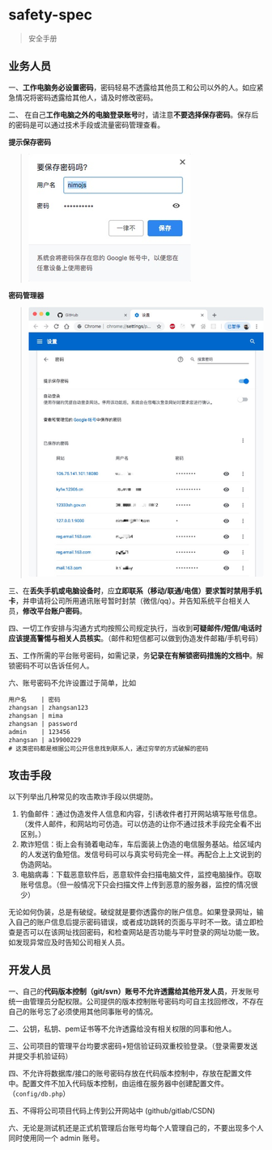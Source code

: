 # safety-spec

> 安全手册

## 业务人员

一、**工作电脑务必设置密码**，密码轻易不透露给其他员工和公司以外的人。如应紧急情况将密码透露给其他人，请及时修改密码。

二、 在自己**工作电脑之外的电脑登录账号**时，请注意**不要选择保存密码**。保存后的密码是可以通过技术手段或流量密码管理查看。

**提示保存密码**

> ![safe password alert](./meida/safe-password-alert.png)

**密码管理器**
> ![chrome password](./meida/chrome-password.png)

三、在**丢失手机或电脑设备时**，应**立即联系（移动/联通/电信）要求暂时禁用手机卡**，并申请将公司所用通讯账号暂时封禁（微信/qq）。并告知系统平台相关人员，**修改平台账户密码**。

四、一切工作安排与沟通方式均按照公司规定执行，当收到**可疑邮件/短信/电话时应该提高警惕与相关人员核实**。（邮件和短信都可以做到伪造发件邮箱/手机号码）

五、工作所需的平台账号密码，如需记录，务**记录在有解锁密码措施的文档中**。解锁密码不可以告诉任何人。

六、账号密码不允许设置过于简单，比如

```shell
用户名    | 密码
zhangsan | zhangsan123
zhangsan | mima
zhangsan | password
admin    | 123456
zhangsan | a19900229
# 这类密码都是根据公司公开信息找到联系人，通过穷举的方式破解的密码
```

## 攻击手段

以下列举出几种常见的攻击欺诈手段以供堤防。

1. 钓鱼邮件：通过伪造发件人信息和内容，引诱收件者打开网站填写账号信息。（发件人邮件，和网站均可仿造。可以仿造的让你不通过技术手段完全看不出区别。）
2. 欺诈短信：街上会有骑着电动车，车后面装上伪造的电信服务基站。给区域内的人发送钓鱼短信。发信号码可以与真实号码完全一样。再配合上上文说到的伪造网站。
3. 电脑病毒：下载恶意软件后，恶意软件会扫描电脑文件，监控电脑操作。窃取账号信息。（但一般情况下只会扫描文件上传到恶意的服务器，监控的情况很少）

无论如何伪装，总是有破绽。破绽就是要你透露你的账户信息。如果登录网址，输入自己的账户信息后提示密码错误，或者成功跳转的页面与平时不一致。请立即检查是否可以在该网址找回密码，和检查网站是否功能与平时登录的网址功能一致。如发现异常应及时告知公司相关人员。


## 开发人员

一、自己的**代码版本控制（git/svn）账号不允许透露给其他开发人员**，开发账号统一由管理员分配权限。公司提供的版本控制账号密码均可自主找回修改，不存在自己的账号忘了必须使用其他同事账号的情况。

二、公钥，私钥、pem证书等不允许透露给没有相关权限的同事和他人。

三、公司项目的管理平台均要求密码+短信验证码双重校验登录。（登录需要发送并提交手机验证码）

四、不允许将数据库/接口的账号密码存放在代码版本控制中，存放在配置文件中。配置文件不加入代码版本控制，由运维在服务器中创建配置文件。（`config/db.php`）

五、不得将公司项目代码上传到公开网站中 (github/gitlab/CSDN)

六、无论是测试机还是正式机管理后台账号均每个人管理自己的，不要出现多个人同时使用同一个 admin 账号。
